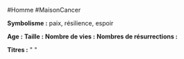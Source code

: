#Homme #MaisonCancer 

**Symbolisme :** paix, résilience, espoir

**Age :**
**Taille :**
**Nombre de vies :**
**Nombres de résurrections :**

**Titres :** 
"
"

